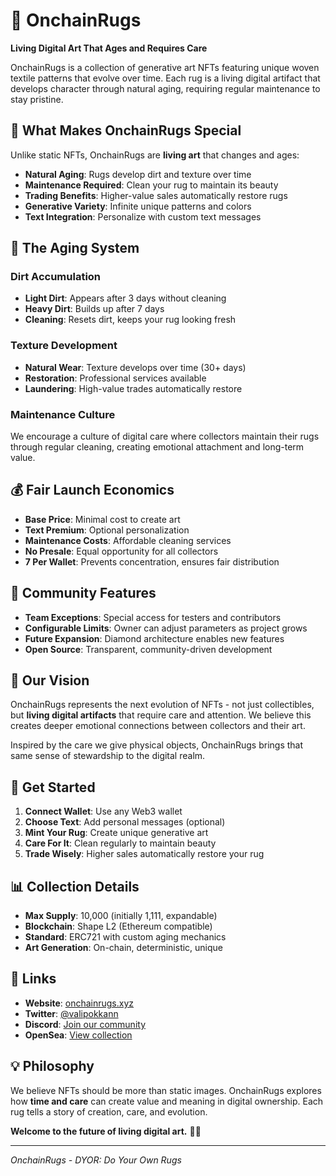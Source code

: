 # 🧵 OnchainRugs

**Living Digital Art That Ages and Requires Care**

OnchainRugs is a collection of generative art NFTs featuring unique woven textile patterns that evolve over time. Each rug is a living digital artifact that develops character through natural aging, requiring regular maintenance to stay pristine.

## 🎨 What Makes OnchainRugs Special

Unlike static NFTs, OnchainRugs are **living art** that changes and ages:

- **Natural Aging**: Rugs develop dirt and texture over time
- **Maintenance Required**: Clean your rug to maintain its beauty
- **Trading Benefits**: Higher-value sales automatically restore rugs
- **Generative Variety**: Infinite unique patterns and colors
- **Text Integration**: Personalize with custom text messages

## 🧽 The Aging System

### Dirt Accumulation
- **Light Dirt**: Appears after 3 days without cleaning
- **Heavy Dirt**: Builds up after 7 days
- **Cleaning**: Resets dirt, keeps your rug looking fresh

### Texture Development
- **Natural Wear**: Texture develops over time (30+ days)
- **Restoration**: Professional services available
- **Laundering**: High-value trades automatically restore

### Maintenance Culture
We encourage a culture of digital care where collectors maintain their rugs through regular cleaning, creating emotional attachment and long-term value.

## 💰 Fair Launch Economics

- **Base Price**: Minimal cost to create art
- **Text Premium**: Optional personalization
- **Maintenance Costs**: Affordable cleaning services
- **No Presale**: Equal opportunity for all collectors
- **7 Per Wallet**: Prevents concentration, ensures fair distribution

## 🌟 Community Features

- **Team Exceptions**: Special access for testers and contributors
- **Configurable Limits**: Owner can adjust parameters as project grows
- **Future Expansion**: Diamond architecture enables new features
- **Open Source**: Transparent, community-driven development

## 🎯 Our Vision

OnchainRugs represents the next evolution of NFTs - not just collectibles, but **living digital artifacts** that require care and attention. We believe this creates deeper emotional connections between collectors and their art.

Inspired by the care we give physical objects, OnchainRugs brings that same sense of stewardship to the digital realm.

## 🚀 Get Started

1. **Connect Wallet**: Use any Web3 wallet
2. **Choose Text**: Add personal messages (optional)
3. **Mint Your Rug**: Create unique generative art
4. **Care For It**: Clean regularly to maintain beauty
5. **Trade Wisely**: Higher sales automatically restore your rug

## 📊 Collection Details

- **Max Supply**: 10,000 (initially 1,111, expandable)
- **Blockchain**: Shape L2 (Ethereum compatible)
- **Standard**: ERC721 with custom aging mechanics
- **Art Generation**: On-chain, deterministic, unique

## 🔗 Links

- **Website**: [onchainrugs.xyz](https://onchainrugs.xyz)
- **Twitter**: [@valipokkann](https://twitter.com/valipokkann)
- **Discord**: [Join our community](#)
- **OpenSea**: [View collection](#)

## 💡 Philosophy

We believe NFTs should be more than static images. OnchainRugs explores how **time and care** can create value and meaning in digital ownership. Each rug tells a story of creation, care, and evolution.

**Welcome to the future of living digital art.** 🧵✨

---

*OnchainRugs - DYOR: Do Your Own Rugs*
